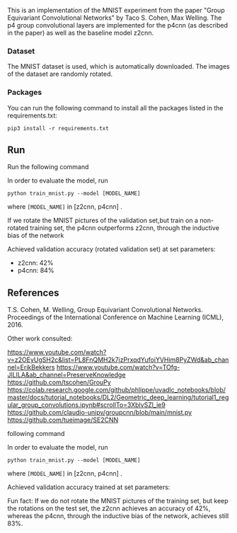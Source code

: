 This is an implementation of the MNIST experiment from the paper "Group Equivariant Convolutional Networks" by Taco S. Cohen, Max Welling. The p4 group convolutional layers are implemented for the p4cnn (as described in the paper) as well as the baseline model z2cnn. 

### Dataset
The MNIST dataset is used, which is automatically downloaded. The images of the dataset are randomly rotated. 

### Packages

You can run the following command to install all the packages listed in the requirements.txt:

`pip3 install -r requirements.txt`

## Run

Run the following command 
 
In order to evaluate the model, run

`python train_mnist.py --model [MODEL_NAME]`

where `[MODEL_NAME]` in [z2cnn, p4cnn] .

If we rotate the MNIST pictures of the validation set,but train on a non-rotated training set, the p4cnn outperforms z2cnn, through the inductive bias of the network

Achieved validation accuracy (rotated validation set) at set parameters: 
- z2cnn: 42%
- p4cnn: 84% 


## References

T.S. Cohen, M. Welling, Group Equivariant Convolutional Networks. Proceedings of the International Conference on Machine Learning (ICML), 2016.

Other work consulted: 

https://www.youtube.com/watch?v=z2OEyUgSH2c&list=PL8FnQMH2k7jzPrxqdYufoiYVHim8PyZWd&ab_channel=ErikBekkers
https://www.youtube.com/watch?v=TOfg-JlLILA&ab_channel=PreserveKnowledge
https://github.com/tscohen/GrouPy
https://colab.research.google.com/github/phlippe/uvadlc_notebooks/blob/master/docs/tutorial_notebooks/DL2/Geometric_deep_learning/tutorial1_regular_group_convolutions.ipynb#scrollTo=3XblvSZl_ie9
https://github.com/claudio-unipv/groupcnn/blob/main/mnist.py
https://github.com/tueimage/SE2CNN


 following command 
 
In order to evaluate the model, run

`python train_mnist.py --model [MODEL_NAME]`

where `[MODEL_NAME]` in [z2cnn, p4cnn] .

Achieved validation accuracy trained at set parameters: 


Fun fact: If we do not rotate the MNIST pictures of the training set, but keep the rotations on the test set, 
the z2cnn achieves an accuracy of 42%, whereas the p4cnn, through the inductive bias of the network, achieves still 83%.